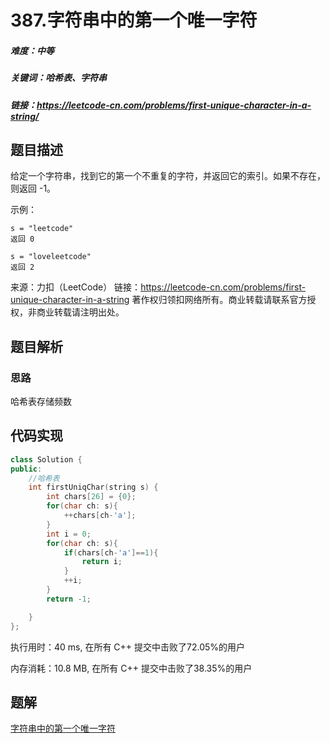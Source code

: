 # 387.字符串中的第一个唯一字符

##### 难度：中等

##### 关键词：哈希表、字符串

##### 链接：https://leetcode-cn.com/problems/first-unique-character-in-a-string/

## 题目描述

给定一个字符串，找到它的第一个不重复的字符，并返回它的索引。如果不存在，则返回 -1。 

示例：

```
s = "leetcode"
返回 0
```

```
s = "loveleetcode"
返回 2
```

来源：力扣（LeetCode）
链接：https://leetcode-cn.com/problems/first-unique-character-in-a-string
著作权归领扣网络所有。商业转载请联系官方授权，非商业转载请注明出处。

## 题目解析

### 思路

哈希表存储频数

## 代码实现

```c++
class Solution {
public:
    //哈希表
    int firstUniqChar(string s) {
        int chars[26] = {0};
        for(char ch: s){
            ++chars[ch-'a'];
        }
        int i = 0;
        for(char ch: s){
            if(chars[ch-'a']==1){
                return i;
            }
            ++i;
        }
        return -1;

    }
};
```

执行用时：40 ms, 在所有 C++ 提交中击败了72.05%的用户

内存消耗：10.8 MB, 在所有 C++ 提交中击败了38.35%的用户

## 题解

[字符串中的第一个唯一字符](https://leetcode-cn.com/problems/first-unique-character-in-a-string/solution/zi-fu-chuan-zhong-de-di-yi-ge-wei-yi-zi-x9rok/)

